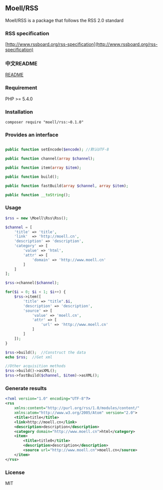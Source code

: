 ## Moell/RSS
Moell/RSS is a package that follows the RSS 2.0 standard

### RSS specification
[http://www.rssboard.org/rss-specification](http://www.rssboard.org/rss-specification)

### 中文README
[README](README_zh.md)

### Requirement
PHP >= 5.4.0

### Installation
```shell
composer require "moell/rss:~0.1.0"
```
### Provides an interface
```php

public function setEncode($encode); //默认UTF-8

public function channel(array $channel);

public function item(array $item);

public function build();

public function fastBuild(array $channel, array $item);

public function __toString();
```

### Usage
```php
$rss = new \Moell\Rss\Rss();

$channel = [
    'title' => 'title',
    'link'  => 'http://moell.cn',
    'description' => 'description',
    'category' => [
        'value' => 'html',
        'attr' => [
            'domain' => 'http://www.moell.cn'
        ]
    ]
];

$rss->channel($channel);

for($i = 0; $i < 1; $i++) {
    $rss->item([
        'title' => "title".$i,
        'description' => 'description',
        'source' => [
            'value' => 'moell.cn',
            'attr' => [
                'url' => 'http://www.moell.cn'
            ]
        ]
    ]);
}

$rss->build();	//Construct the data
echo $rss;	//Get xml

//Other acquisition methods
$rss->build()->asXML();
$rss->fastBuild($channel, $item)->asXML();
```
### Generate results
```xml
<?xml version="1.0" encoding="UTF-8"?>
<rss
    xmlns:content="http://purl.org/rss/1.0/modules/content/"
    xmlns:atom="http://www.w3.org/2005/Atom" version="2.0">
    <title>title</title>
    <link>http://moell.cn</link>
    <description>description</description>
    <category domain="http://www.moell.cn">html</category>
    <item>
        <title>title0</title>
        <description>description</description>
        <source url="http://www.moell.cn">moell.cn</source>
    </item>
</rss>
```

### License
MIT
